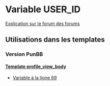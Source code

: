 # Variable USER_ID
[Explication sur le forum des forums](http://forum.forumactif.com/t294113-listing-des-variables#USER_ID)

## Utilisations dans les templates

### Version PunBB

#### [Template profile_view_body](punbb/profile_view_body.md)
* [Variable à la ligne 69](../punbb/profile_view_body.tpl#L69)